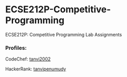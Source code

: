 # ECSE212P-Competitive-Programming
ECSE212P: Competitive Programming Lab Assignments


### Profiles:
CodeChef: [tanvi2002](https://www.codechef.com/users/tanvi2002)

HackerRank: [tanvipenumudy](https://www.hackerrank.com/profile/tanvipenumudy)
